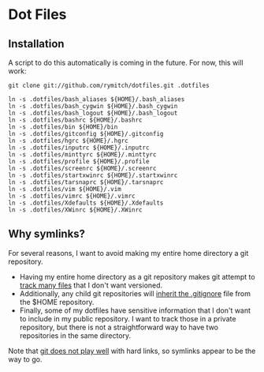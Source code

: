 # Dot Files

## Installation

A script to do this automatically is coming in the future.
For now, this will work:

    git clone git://github.com/rymitch/dotfiles.git .dotfiles

    ln -s .dotfiles/bash_aliases ${HOME}/.bash_aliases
    ln -s .dotfiles/bash_cygwin ${HOME}/.bash_cygwin
    ln -s .dotfiles/bash_logout ${HOME}/.bash_logout
    ln -s .dotfiles/bashrc ${HOME}/.bashrc
    ln -s .dotfiles/bin ${HOME}/bin
    ln -s .dotfiles/gitconfig ${HOME}/.gitconfig
    ln -s .dotfiles/hgrc ${HOME}/.hgrc
    ln -s .dotfiles/inputrc ${HOME}/.inputrc
    ln -s .dotfiles/minttyrc ${HOME}/.minttyrc
    ln -s .dotfiles/profile ${HOME}/.profile
    ln -s .dotfiles/screenrc ${HOME}/.screenrc
    ln -s .dotfiles/startxwinrc ${HOME}/.startxwinrc
    ln -s .dotfiles/tarsnaprc ${HOME}/.tarsnaprc
    ln -s .dotfiles/vim ${HOME}/.vim
    ln -s .dotfiles/vimrc ${HOME}/.vimrc
    ln -s .dotfiles/Xdefaults ${HOME}/.Xdefaults
    ln -s .dotfiles/XWinrc ${HOME}/.XWinrc

## Why symlinks?

For several reasons, I want to avoid making my entire home
directory a git repository.

* Having my entire home directory as a git repository makes
  git attempt to [track many files](http://www.charlietanksley.net/philtex/dotfiles-and-git/)
  that I don't want versioned.
* Additionally, any child git repositories will
  [inherit the .gitignore](http://www.charlietanksley.net/philtex/dotfiles-and-git-take-2/)
  file from the $HOME repository.
* Finally, some of my dotfiles have sensitive information
  that I don't want to include in my public repository. I
  want to track those in a private repository, but there is
  not a straightforward way to have two repositories in the
  same directory.

Note that [git does not play well](http://stackoverflow.com/questions/3729278/git-and-hard-links)
with hard links, so symlinks appear to be the way to go.
